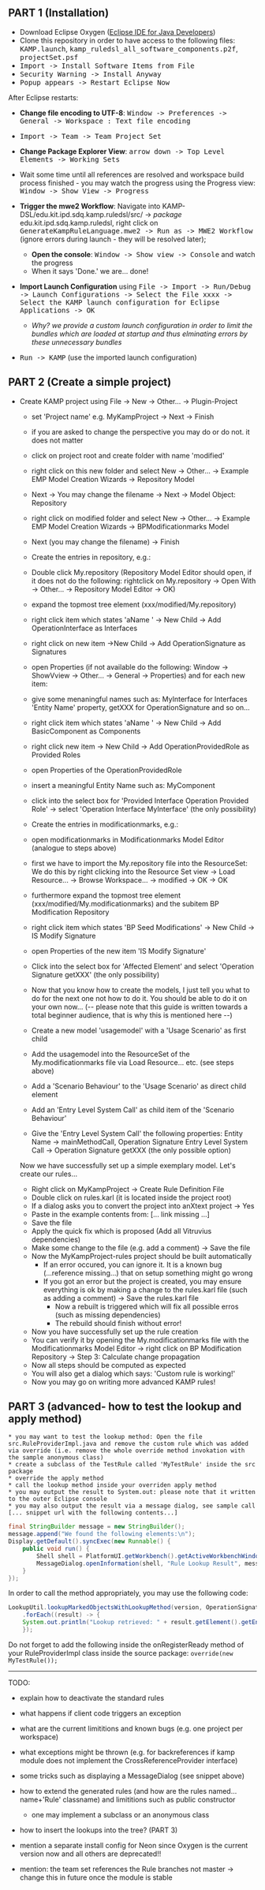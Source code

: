 ## PART 1 (Installation)

* Download Eclipse Oxygen ([Eclipse IDE for Java Developers](http://www.eclipse.org/downloads/packages/eclipse-ide-java-developers/oxygenr))
* Clone this repository in order to have access to the following files: <kbd>KAMP.launch</kbd>, <kbd>kamp_ruledsl_all_software_components.p2f</kbd>, <kbd>projectSet.psf</kbd>
* <kbd>Import -> Install Software Items from File</kbd>
* <kbd>Security Warning -> Install Anyway</kbd>
* <kbd> Popup appears -> Restart Eclipse Now</kbd>

After Eclipse restarts:

* **Change file encoding to UTF-8**: <kbd>Window -> Preferences -> General -> Workspace : Text file encoding</kbd>
* <kbd>Import -> Team -> Team Project Set</kbd>
* **Change Package Explorer View**: <kbd>arrow down -> Top Level Elements -> Working Sets</kbd>
* Wait some time until all references are resolved and workspace build process finished - 
  you may watch the progress using the Progress view: <kbd>Window -> Show View -> Progress</kbd>
* **Trigger the mwe2 Workflow**: Navigate into KAMP-DSL/edu.kit.ipd.sdq.kamp.ruledsl/src/ -> *package* edu.kit.ipd.sdq.kamp.ruledsl,
 right click on <kbd>GenerateKampRuleLanguage.mwe2 -> Run as -> MWE2 Workflow</kbd> (ignore errors during launch - they will be resolved later);
    * **Open the console**: <kbd>Window -> Show view -> Console</kbd> and watch the progress
    * When it says 'Done.' we are... done!
 
 * **Import Launch Configuration** using <kbd>File -> Import -> Run/Debug -> Launch Configurations -> Select the File xxxx -> Select the KAMP launch configuration for Eclipse Applications -> OK</kbd>
   * *Why? we provide a custom launch configuration in order to limit the bundles which are loaded at startup and thus elminating errors by these unnecessary bundles*
* <kbd>Run -> KAMP</kbd> (use the imported launch configuration)

 ## PART 2 (Create a simple project)

 * Create KAMP project using File -> New -> Other... -> Plugin-Project
    * set 'Project name' e.g. MyKampProject -> Next -> Finish
    * if you are asked to change the perspective you may do or do not. it does not matter
    * click on project root and create folder with name 'modified'
	
    * right click on this new folder and select New -> Other... -> Example EMP Model Creation Wizards -> Repository Model
    * Next -> You may change the filename -> Next -> Model Object: Repository
	
    * right click on modified folder and select New -> Other... -> Example EMP Model Creation Wizards -> BPModificationmarks Model
	* Next (you may change the filename) -> Finish
	
    * Create the entries in repository, e.g.:
    * Double click My.repository (Repository Model Editor should open, if it does not do the following: rightclick on My.repository -> Open With -> Other... -> Repository Model Editor -> OK)
    * expand the topmost tree element (xxx/modified/My.repository)
    * right click item which states 'aName <Repository>' -> New Child -> Add OperationInterface as Interfaces
    * right click on new item ->New Child -> Add OperationSignature as Signatures
    * open Properties (if not available do the following: Window -> ShowVview -> Other... -> General -> Properties) and for each new item:
    * give some menaningful names such as: MyInterface for Interfaces 'Entity Name' property, getXXX for OperationSignature and so on...
	
    * right click item which states 'aName <Repository>' -> New Child -> Add BasicComponent as Components
    * right click new item -> New Child -> Add OperationProvidedRole as Provided Roles
    * open Properties of the OperationProvidedRole
    * insert a meaningful Entity Name such as: MyComponent
    * click into the select box for 'Provided Interface Operation Provided Role' -> select 'Operation Interface MyInterface' (the only possibility)
	

    * Create the entries in modificationmarks, e.g.:
    * open modificationmarks in Modificationmarks Model Editor (analogue to steps above)
	
    * first we have to import the My.repository file into the ResourceSet: We do this by right clicking into the Resource Set view -> Load Resource... -> Browse Workspace... -> modified -> OK -> OK
	
    * furthermore expand the topmost tree element (xxx/modified/My.modificationmarks) and the subitem BP Modification Repository
    * right click item which states 'BP Seed Modifications' -> New Child -> IS Modify Signature
    * open Properties of the new item 'IS Modify Signature'
    * Click into the select box for 'Affected Element' and select 'Operation Signature getXXX' (the only possibility)
	
    * Now that you know how to create the models, I just tell you what to do for the next one not how to do it. You should be able to do it on your own now... (-- please note that this guide is written towards a total beginner audience, that is why this is mentioned here --)
    * Create a new model 'usagemodel' with a 'Usage Scenario' as first child
    * Add the usagemodel into the ResourceSet of the My.modificationmarks file via Load Resource... etc. (see steps above)
    * Add a 'Scenario Behaviour' to the 'Usage Scenario' as direct child element
    * Add an 'Entry Level System Call' as child item of the 'Scenario Behaviour'
    * Give the 'Entry Level System Call' the following properties: Entity Name -> mainMethodCall, Operation Signature Entry Level System Call -> Operation Signature getXXX (the only possible option)
	
	Now we have successfully set up a simple exemplary model.
	Let's create our rules...
	
    * Right click on MyKampProject -> Create Rule Definition File
    * Double click on rules.karl (it is located inside the project root)
    * If a dialog asks you to convert the project into anXtext project -> Yes
    * Paste in the example contents from: [... link missing ...]
    * Save the file
    * Apply the quick fix which is proposed (Add all Vitruvius dependencies)
    * Make some change to the file (e.g. add a comment) -> Save the file
    * Now the MyKampProject-rules project should be built automatically
        * If an error occured, you can ignore it. It is a known bug (...reference missing...) that on setup something might go wrong
        * If you got an error but the project is created, you may  ensure everything is ok by making a change to the rules.karl file (such as adding a comment) -> Save the rules.karl file
            * Now a rebuilt is triggered which will fix all possible erros (such as missing dependencies)
            * The rebuild should finish without error!
    * Now you have successfully set up the rule creation
    * You can verify it by opening the My.modificationmarks file with the Modificationmarks Model Editor -> right click on BP Modification Repository -> Step 3: Calculate change propagation
    * Now all steps should be computed as expected
    * You will also get a dialog which says: 'Custom rule is working!'
    * Now you may go on writing more advanced KAMP rules!
	
## PART 3 (advanced- how to test the lookup and apply method)
    * you may want to test the lookup method: Open the file src.RuleProviderImpl.java and remove the custom rule which was added via override (i.e. remove the whole override method invokation with the sample anonymous class)
    * create a subclass of the TestRule called 'MyTestRule' inside the src package
    * override the apply method
    * call the lookup method inside your overriden apply method
    * you may output the result to System.out: please note that it written to the outer Eclipse console
    * you may also output the result via a message dialog, see sample call [... snippet url with the following contents...]

```java
final StringBuilder message = new StringBuilder();
message.append("We found the following elements:\n");
Display.getDefault().syncExec(new Runnable() {
    public void run() {
        Shell shell = PlatformUI.getWorkbench().getActiveWorkbenchWindow().getShell();
        MessageDialog.openInformation(shell, "Rule Lookup Result", message.toString());
    }
});
```
In order to call the method appropriately, you may use the following code:

```java
LookupUtil.lookupMarkedObjectsWithLookupMethod(version, OperationSignature.class, org.palladiosimulator.pcm.usagemodel.EntryLevelSystemCall.class, TestRule::lookupEntryLevelSystemCallfromOperationSignature)
    .forEach((result) -> {	
	System.out.println("Lookup retrieved: " + result.getElement().getEntityName());
    });
```
Do not forget to add the following inside the onRegisterReady method of your RuleProviderImpl class inside the source package: `override(new MyTestRule());`
	
-------------------------------------------------------	
TODO:
- explain how to deactivate the standard rules
- what happens if client code triggers an exception
- what are the current limititions and known bugs (e.g. one project per workspace)
- what exceptions might be thrown (e.g. for backreferences if kamp module does not implement the CrossReferenceProvider interface)
- some tricks such as displaying a MessageDialog (see snippet above)
- how to extend the generated rules (and how are the rules named... name+'Rule' classname) and limititions such as public constructor
    - one may implement a subclass or an anonymous class
- how to insert the lookups into the tree? (PART 3)

- mention a separate install config for Neon since Oxygen is the current version now and all others are deprecated!!
- mention: the team set references the Rule branches not master -> change this in future once the module is stable
